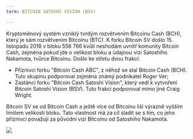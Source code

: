 ```yaml
---
term: BITCOIN SATOSHI VISION (BSV)

---
```

Kryptoměnový systém vzniklý tvrdým rozvětvením Bitcoinu Cash (BCH), který je sám rozvětvením Bitcoinu (BTC). K forku Bitcoin SV došlo 15. listopadu 2018 v bloku 556 766 kvůli neshodám uvnitř komunity Bitcoin Cash, zejména pokud jde o velikost bloku a údajnou vizi Satoshiho Nakamota, tvůrce Bitcoinu. Došlo ke střetu dvou frakcí:


- Příznivci forku "Bitcoin Cash ABC", z něhož se stal Bitcoin Cash (BCH). Tuto skupinu podporoval zejména známý podnikatel Roger Ver;
- Zastánci forku "Bitcoin Cash Satoshi Vision", který vedl k vytvoření Bitcoin Satoshi Vision (BSV). Tuto frakci podporoval mimo jiné Craig Wright.

Bitcoin SV se od Bitcoin Cash a ještě více od Bitcoinu liší výrazně vyšším limitem velikosti bloku. Tato vlastnost má za cíl sladit se s tím, co jeho příznivci považují za původní vizi Bitcoinu od Satoshiho Nakamota.

![](../../dictionnaire/assets/50.webp)